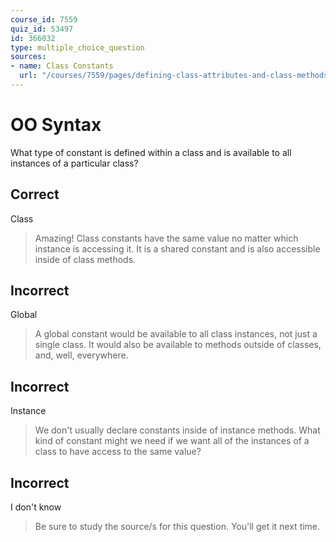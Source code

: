 ```yaml
---
course_id: 7559
quiz_id: 53497
id: 366032
type: multiple_choice_question
sources:
- name: Class Constants
  url: "/courses/7559/pages/defining-class-attributes-and-class-methods?module_item_id=629245"
---
```


# OO Syntax

What type of constant is defined within a class and is available to all
instances of a particular class?

## Correct

Class

> Amazing! Class constants have the same value no matter which instance is
> accessing it. It is a shared constant and is also accessible inside of class
> methods.

## Incorrect

Global

> A global constant would be available to all class instances, not just a single
> class. It would also be available to methods outside of classes, and, well,
> everywhere.

## Incorrect

Instance

> We don't usually declare constants inside of instance methods. What kind of
> constant might we need if we want all of the instances of a class to have access
> to the same value?

## Incorrect

I don't know

> Be sure to study the source/s for this question. You'll get it next time.
